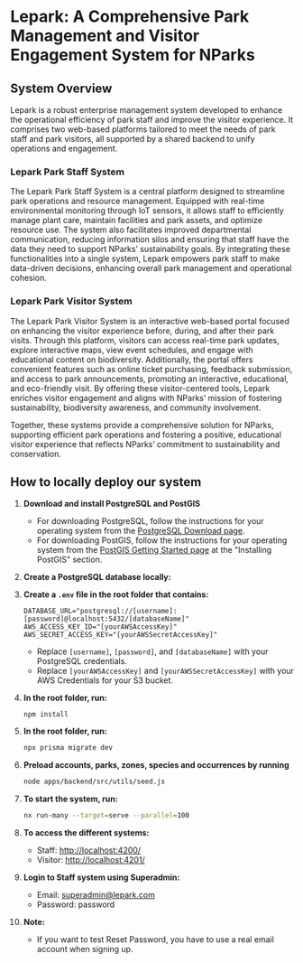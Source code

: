 # Lepark: A Comprehensive Park Management and Visitor Engagement System for NParks

<!-- `<a alt="Nx logo" href="https://nx.dev" target="_blank" rel="noreferrer"><img src="https://raw.githubusercontent.com/nrwl/nx/master/images/nx-logo.png" width="45">``</a>`

✨ Your new, shiny [Nx workspace](https://nx.dev) is almost ready ✨.

[Learn more about this workspace setup and its capabilities](https://nx.dev/getting-started/tutorials/react-monorepo-tutorial?utm_source=nx_project&utm_medium=readme&utm_campaign=nx_projects) or run `npx nx graph` to visually explore what was created. Now, let's get you up to speed! -->

<!-- ## Finish your remote caching setup

[Click here to finish setting up your workspace!](https://cloud.nx.app/connect/0fAwxHqk1g) -->

## System Overview

Lepark is a robust enterprise management system developed to enhance the operational efficiency of park staff and improve the visitor experience. It comprises two web-based platforms tailored to meet the needs of park staff and park visitors, all supported by a shared backend to unify operations and engagement.

### Lepark Park Staff System

The Lepark Park Staff System is a central platform designed to streamline park operations and resource management. Equipped with real-time environmental monitoring through IoT sensors, it allows staff to efficiently manage plant care, maintain facilities and park assets, and optimize resource use. The system also facilitates improved departmental communication, reducing information silos and ensuring that staff have the data they need to support NParks’ sustainability goals. By integrating these functionalities into a single system, Lepark empowers park staff to make data-driven decisions, enhancing overall park management and operational cohesion.

### Lepark Park Visitor System

The Lepark Park Visitor System is an interactive web-based portal focused on enhancing the visitor experience before, during, and after their park visits. Through this platform, visitors can access real-time park updates, explore interactive maps, view event schedules, and engage with educational content on biodiversity. Additionally, the portal offers convenient features such as online ticket purchasing, feedback submission, and access to park announcements, promoting an interactive, educational, and eco-friendly visit. By offering these visitor-centered tools, Lepark enriches visitor engagement and aligns with NParks’ mission of fostering sustainability, biodiversity awareness, and community involvement.

Together, these systems provide a comprehensive solution for NParks, supporting efficient park operations and fostering a positive, educational visitor experience that reflects NParks’ commitment to sustainability and conservation.

## How to locally deploy our system

1. **Download and install PostgreSQL and PostGIS**

   - For downloading PostgreSQL, follow the instructions for your operating system from the [PostgreSQL Download page](https://www.postgresql.org/download/).
   - For downloading PostGIS, follow the instructions for your operating system from the [PostGIS Getting Started page](https://postgis.net/documentation/getting_started/) at the "Installing PostGIS" section.
2. **Create a PostgreSQL database locally:**
3. **Create a `.env` file in the root folder that contains:**

   ```env
   DATABASE_URL="postgresql://[username]:[password]@localhost:5432/[databaseName]"
   AWS_ACCESS_KEY_ID="[yourAWSAccessKey]"
   AWS_SECRET_ACCESS_KEY="[yourAWSSecretAccessKey]"
   ```

   - Replace `[username]`, `[password]`, and `[databaseName]` with your PostgreSQL credentials.
   - Replace `[yourAWSAccessKey]` and `[yourAWSSecretAccessKey]` with your AWS Credentials for your S3 bucket.
4. **In the root folder, run:**

   ```
   npm install
   ```
5. **In the root folder, run:**

   ```bash
   npx prisma migrate dev
   ```
6. **Preload accounts, parks, zones, species and occurrences by running**

   ```bash
   node apps/backend/src/utils/seed.js
   ```
7. **To start the system, run:**

   ```bash
   nx run-many --target=serve --parallel=100
   ```
8. **To access the different systems:**

   - Staff: [http://localhost:4200/](http://localhost:4200/)
   - Visitor: [http://localhost:4201/](http://localhost:4201/)
9. **Login to Staff system using Superadmin:**

   - Email: superadmin@lepark.com
   - Password: password
10. **Note:**

    - If you want to test Reset Password, you have to use a real email account when signing up.

<!-- To create a production bundle:

```sh
npx nx build staff-frontend
```

To see all available targets to run for a project, run:

```sh
npx nx show project staff-frontend
``` -->

<!-- These targets are either [inferred automatically](https://nx.dev/concepts/inferred-tasks?utm_source=nx_project&utm_medium=readme&utm_campaign=nx_projects) or defined in the `project.json` or `package.json` files.

[More about running tasks in the docs »](https://nx.dev/features/run-tasks?utm_source=nx_project&utm_medium=readme&utm_campaign=nx_projects)

## Add new projects

While you could add new projects to your workspace manually, you might want to leverage [Nx plugins](https://nx.dev/concepts/nx-plugins?utm_source=nx_project&utm_medium=readme&utm_campaign=nx_projects) and their [code generation](https://nx.dev/features/generate-code?utm_source=nx_project&utm_medium=readme&utm_campaign=nx_projects) feature.

Use the plugin's generator to create new projects.

To generate a new application, use:

```sh
npx nx g @nx/react:app demo
```

To generate a new library, use:

```sh
npx nx g @nx/react:lib mylib
```

You can use `npx nx list` to get a list of installed plugins. Then, run `npx nx list <plugin-name>` to learn about more specific capabilities of a particular plugin. Alternatively, [install Nx Console](https://nx.dev/getting-started/editor-setup?utm_source=nx_project&utm_medium=readme&utm_campaign=nx_projects) to browse plugins and generators in your IDE.

[Learn more about Nx plugins »](https://nx.dev/concepts/nx-plugins?utm_source=nx_project&utm_medium=readme&utm_campaign=nx_projects) | [Browse the plugin registry »](https://nx.dev/plugin-registry?utm_source=nx_project&utm_medium=readme&utm_campaign=nx_projects)

[Learn more about Nx on CI](https://nx.dev/ci/intro/ci-with-nx#ready-get-started-with-your-provider?utm_source=nx_project&utm_medium=readme&utm_campaign=nx_projects)

## Install Nx Console

Nx Console is an editor extension that enriches your developer experience. It lets you run tasks, generate code, and improves code autocompletion in your IDE. It is available for VSCode and IntelliJ.

[Install Nx Console »](https://nx.dev/getting-started/editor-setup?utm_source=nx_project&utm_medium=readme&utm_campaign=nx_projects)

## Useful links

Learn more:

- [Learn more about this workspace setup](https://nx.dev/getting-started/tutorials/react-monorepo-tutorial?utm_source=nx_project&utm_medium=readme&utm_campaign=nx_projects)
- [Learn about Nx on CI](https://nx.dev/ci/intro/ci-with-nx?utm_source=nx_project&utm_medium=readme&utm_campaign=nx_projects)
- [Releasing Packages with Nx release](https://nx.dev/features/manage-releases?utm_source=nx_project&utm_medium=readme&utm_campaign=nx_projects)
- [What are Nx plugins?](https://nx.dev/concepts/nx-plugins?utm_source=nx_project&utm_medium=readme&utm_campaign=nx_projects)

And join the Nx community:

- [Discord](https://go.nx.dev/community)
- [Follow us on X](https://twitter.com/nxdevtools) or [LinkedIn](https://www.linkedin.com/company/nrwl)
- [Our Youtube channel](https://www.youtube.com/@nxdevtools)
- [Our blog](https://nx.dev/blog?utm_source=nx_project&utm_medium=readme&utm_campaign=nx_projects) -->
